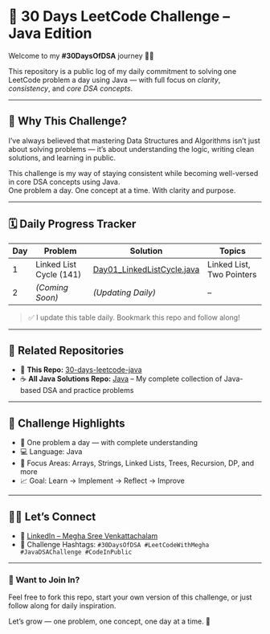 # 🚀 30 Days LeetCode Challenge – Java Edition

Welcome to my **#30DaysOfDSA** journey 👩‍💻

This repository is a public log of my daily commitment to solving one LeetCode problem a day using Java — with full focus on *clarity*, *consistency*, and *core DSA concepts*.

---

## 🌱 Why This Challenge?

I’ve always believed that mastering Data Structures and Algorithms isn’t just about solving problems — it’s about understanding the logic, writing clean solutions, and learning in public.

This challenge is my way of staying consistent while becoming well-versed in core DSA concepts using Java.  
One problem a day. One concept at a time. With clarity and purpose.

---

## 🗓️ Daily Progress Tracker

| Day | Problem | Solution | Topics |
|-----|---------|----------|--------|
| 1   | Linked List Cycle (141) | [Day01_LinkedListCycle.java](./Day01_LinkedListCycle.java) | Linked List, Two Pointers |
| 2   | *(Coming Soon)* | *(Updating Daily)* | – |

> ✅ I update this table daily. Bookmark this repo and follow along!

---

## 📂 Related Repositories

- 🧠 **This Repo:** [30-days-leetcode-java](https://github.com/MeghaSreeVenkattachalam/30-days-leetcode-java)  
- ☕ **All Java Solutions Repo:** [Java](https://github.com/MeghaSreeVenkattachalam/Java) – My complete collection of Java-based DSA and practice problems

---

## 📌 Challenge Highlights

- 🧠 One problem a day — with complete understanding  
- 💻 Language: Java  
- 📌 Focus Areas: Arrays, Strings, Linked Lists, Trees, Recursion, DP, and more  
- 📈 Goal: Learn → Implement → Reflect → Improve

---

## 👩‍💻 Let’s Connect

- 🔗 [LinkedIn – Megha Sree Venkattachalam](https://www.linkedin.com/in/meghasree-v/)
- 🌟 Challenge Hashtags: `#30DaysOfDSA #LeetCodeWithMegha #JavaDSAChallenge #CodeInPublic`

---

### 🤝 Want to Join In?

Feel free to fork this repo, start your own version of this challenge, or just follow along for daily inspiration.

Let’s grow — one problem, one concept, one day at a time. 💪

